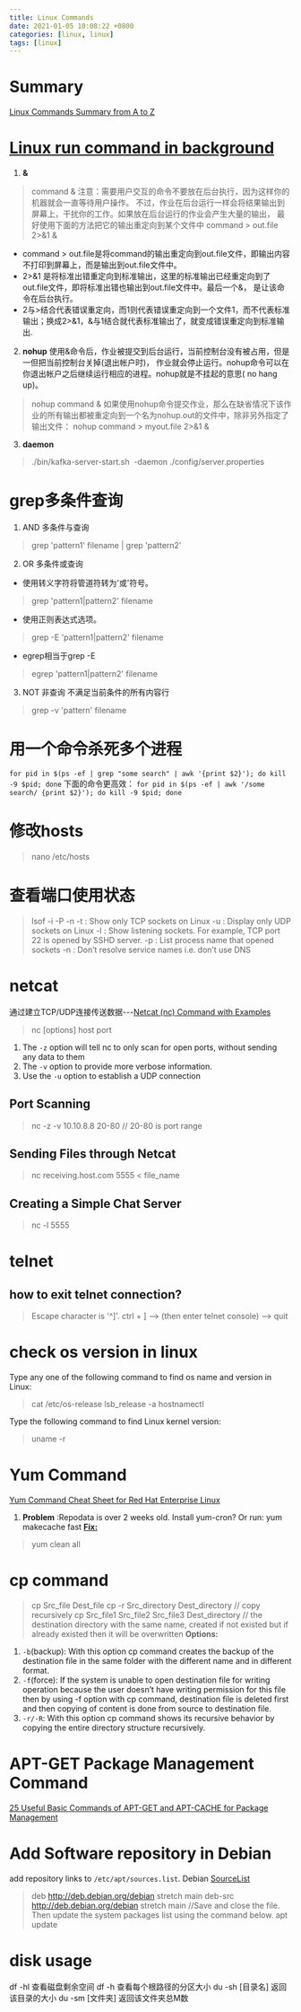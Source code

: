 ```yaml
---
title: Linux Commands
date: 2021-01-05 10:08:22 +0800
categories: [linux, linux]
tags: [linux]
---
```

# Summary
[Linux Commands Summary from A to Z](https://www.geeksforgeeks.org/linux-commands/#H)

# [Linux run command in background][1]
1. **&**
> command &
注意：需要用户交互的命令不要放在后台执行，因为这样你的机器就会一直等待用户操作。
不过，作业在后台运行一样会将结果输出到屏幕上，干扰你的工作。如果放在后台运行的作业会产生大量的输出，
最好使用下面的方法把它的输出重定向到某个文件中
> command  >  out.file  2>&1  &
- command > out.file是将command的输出重定向到out.file文件，即输出内容不打印到屏幕上，而是输出到out.file文件中。
- 2>&1 是将标准出错重定向到标准输出，这里的标准输出已经重定向到了out.file文件，即将标准出错也输出到out.file文件中。最后一个&， 是让该命令在后台执行。
- 2与>结合代表错误重定向，而1则代表错误重定向到一个文件1，而不代表标准输出；换成2>&1，&与1结合就代表标准输出了，就变成错误重定向到标准输出.
2. **nohup**
使用&命令后，作业被提交到后台运行，当前控制台没有被占用，但是一但把当前控制台关掉(退出帐户时)，
作业就会停止运行。nohup命令可以在你退出帐户之后继续运行相应的进程。nohup就是不挂起的意思( no hang up)。
> nohup command &
如果使用nohup命令提交作业，那么在缺省情况下该作业的所有输出都被重定向到一个名为nohup.out的文件中，除非另外指定了输出文件：
> nohup command > myout.file 2>&1 &
3. **daemon**
> ./bin/kafka-server-start.sh  -daemon ./config/server.properties

[1]: https://blog.csdn.net/liuyanfeier/article/details/62422742

# grep多条件查询
1. AND 多条件与查询
> grep 'pattern1' filename | grep 'pattern2'
2. OR 多条件或查询
- 使用转义字符将管道符转为'或'符号。
> grep 'pattern1\|pattern2' filename
- 使用正则表达式选项。
> grep -E 'pattern1|pattern2' filename
- egrep相当于grep -E
> egrep 'pattern1|pattern2' filename
3. NOT 非查询
不满足当前条件的所有内容行
> grep -v 'pattern' filename

# 用一个命令杀死多个进程
`for pid in $(ps -ef | grep "some search" | awk '{print $2}'); do kill -9 $pid; done`
下面的命令更高效：
`for pid in $(ps -ef | awk '/some search/ {print $2}'); do kill -9 $pid; done`

# 修改hosts
> nano /etc/hosts

# 查看端口使用状态
> lsof -i -P -n
-t : Show only TCP sockets on Linux
-u : Display only UDP sockets on Linux
-l : Show listening sockets. For example, TCP port 22 is opened by SSHD server.
-p : List process name that opened sockets
-n : Don’t resolve service names i.e. don’t use DNS

# netcat
通过建立TCP/UDP连接传送数据---[Netcat (nc) Command with Examples](https://linuxize.com/post/netcat-nc-command-with-examples/)
> nc \[options] host port
1. The `-z` option will tell nc to only scan for open ports, without sending any data to them
2. The `-v` option to provide more verbose information.
3. Use the `-u` option to establish a UDP connection
## Port Scanning
> nc -z -v 10.10.8.8 20-80  // 20-80 is port range
## Sending Files through Netcat
> nc receiving.host.com 5555 < file_name
## Creating a Simple Chat Server
> nc -l 5555

# telnet
## how to exit telnet connection?
> Escape character is '^]'.
ctrl + ] --> (then enter telnet console) --> quit

# check os version in linux
Type any one of the following command to find os name and version in Linux:
> cat /etc/os-release
> lsb_release -a
> hostnamectl

Type the following command to find Linux kernel version:
> uname -r

# Yum Command
[Yum Command Cheat Sheet for Red Hat Enterprise Linux](https://access.redhat.com/articles/yum-cheat-sheet)
1. **Problem** :Repodata is over 2 weeks old. Install yum-cron? Or run: yum makecache fast
**[Fix:](https://www.linuxnix.com/resolving-yum-repodata-is-over-2-weeks-old-install-yum-cron-or-run-yum-makecache-fast/)**
> yum clean all

# cp command
> cp Src_file Dest_file
> cp -r Src_directory Dest_directory   // copy recursively
> cp Src_file1 Src_file2 Src_file3 Dest_directory   // the destination directory with the same name, created if not existed but if already existed then it will be overwritten
**Options:**
1. `-b`(backup): With this option cp command creates the backup of the destination file in the same folder with the different name and in different format.
2. `-f`(force): If the system is unable to open destination file for writing
operation because the user doesn’t have writing permission for this file
then by using -f option with cp command, destination file is deleted first and then copying of content is done from source to destination file.
3. `-r/-R`: With this option cp command shows its recursive behavior by copying the entire directory structure recursively.

# APT-GET Package Management Command
[25 Useful Basic Commands of APT-GET and APT-CACHE for Package Management](https://www.tecmint.com/useful-basic-commands-of-apt-get-and-apt-cache-for-package-management/)

# Add Software repository in Debian
add repository links to `/etc/apt/sources.list`. Debian [SourceList](https://wiki.debian.org/SourcesList#Commonly_used_package_sources)
> deb  http://deb.debian.org/debian  stretch main
> deb-src  http://deb.debian.org/debian  stretch main
> //Save and close the file. Then update the system packages list using the command below.
> apt update

# disk usage
df -hl 查看磁盘剩余空间
df -h 查看每个根路径的分区大小
du -sh \[目录名] 返回该目录的大小
du -sm \[文件夹] 返回该文件夹总M数
